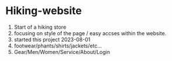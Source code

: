 # Hiking-website
1. Start of a hiking store
2. focusing on style of the page / easy accses within the website.
3. started this project 2023-08-01
4. footwear/phants/shirts/jackets/etc...
5. Gear/Men/Women/Service/About/Login
